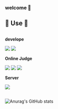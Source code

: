 ### welcome 👋

<!--
**Soakuma/Soakuma** is a ✨ _special_ ✨ repository because its `README.md` (this file) appears on your GitHub profile.

Here are some ideas to get you started:

- 🔭 I’m currently working on ...
- 🌱 I’m currently learning ...
- 👯 I’m looking to collaborate on ...
- 🤔 I’m looking for help with ...
- 💬 Ask me about ...
- 📫 How to reach me: ...
- 😄 Pronouns: ...
- ⚡ Fun fact: ...
-->
## 🔨 Use 🔨
<div style="display:flex; flex-direction:column; align-items:flex-start;">
    <!-- develope -->
    <p><strong>develope</strong></p>
    <div>
        <img src="https://img.shields.io/badge/Java-007396?style=for-the-badge&logo=Java&logoColor=white"> 
        <img src="https://img.shields.io/badge/python-3776AB?style=for-the-badge&logo=python&logoColor=white"> 
    </div>
    <!-- Online Judge -->
    <p><strong>Online Judge</strong></p>
    <div>
        <img src="https://img.shields.io/badge/C-007396?style=for-the-badge&logo=C&logoColor=white"> 
        <img src="https://img.shields.io/badge/python-3776AB?style=for-the-badge&logo=python&logoColor=white"> 
        <img src="https://img.shields.io/badge/C++-00599C?style=for-the-badge&logo=C++&logoColor=white"> 
    </div>
    <!-- Server -->
    <p><strong>Server</strong></p>
    <div>
        <img src="https://img.shields.io/badge/linux-FCC624?style=for-the-badge&logo=linux&logoColor=black"> 
    <div>
</div><br>
</div>

![Anurag's GitHub stats](https://github-readme-stats.vercel.app/api?username=Soakuma&show_icons=true&theme=monokai)
